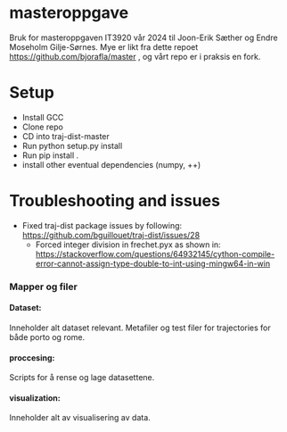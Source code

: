 # masteroppgave

Bruk for masteroppgaven IT3920 vår 2024 til Joon-Erik Sæther og Endre Moseholm Gilje-Sørnes. Mye er likt fra dette repoet https://github.com/bjorafla/master , og vårt repo er i praksis en fork.

# Setup

- Install GCC
- Clone repo
- CD into traj-dist-master
- Run python setup.py install
- Run pip install .
- install other eventual dependencies (numpy, ++)

# Troubleshooting and issues

- Fixed traj-dist package issues by following: https://github.com/bguillouet/traj-dist/issues/28
  - Forced integer division in frechet.pyx as shown in: https://stackoverflow.com/questions/64932145/cython-compile-error-cannot-assign-type-double-to-int-using-mingw64-in-win


### Mapper og filer

#### Dataset: 
Inneholder alt dataset relevant. Metafiler og test filer for trajectories for både porto og rome. 

#### proccesing: 
Scripts for å rense og lage datasettene. 
#### visualization: 
Inneholder alt av visualisering av data.